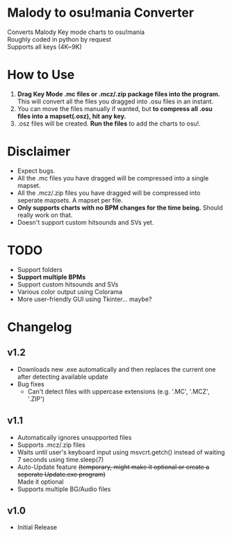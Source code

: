# Malody to osu!mania Converter
Converts Malody Key mode charts to osu!mania\
Roughly coded in python by request\
Supports all keys (4K~9K)
# How to Use
1. **Drag Key Mode .mc files or .mcz/.zip package files into the program.** This will convert all the files you dragged into .osu files in an instant.
2. You can move the files manually if wanted, but **to compress all .osu files into a mapset(.osz), hit any key.**
3. .osz files will be created. **Run the files** to add the charts to osu!.
# Disclaimer
* Expect bugs.
* All the .mc files you have dragged will be compressed into a single mapset.
* All the .mcz/.zip files you have dragged will be compressed into seperate mapsets. A mapset per file.
* **Only supports charts with no BPM changes for the time being.** Should really work on that.
* Doesn't support custom hitsounds and SVs yet.
# TODO
* Support folders
* **Support multiple BPMs**
* Support custom hitsounds and SVs
* Various color output using Colorama
* More user-friendly GUI using Tkinter... maybe?
# Changelog
## v1.2
* Downloads new .exe automatically and then replaces the current one after detecting available update
* Bug fixes
    * Can't detect files with uppercase extensions (e.g. '.MC', '.MCZ', '.ZIP')
## v1.1
* Automatically ignores unsupported files
* Supports .mcz/.zip files
* Waits until user's keyboard input using msvcrt.getch() instead of waiting 7 seconds using time.sleep(7)
* Auto-Update feature ~~(temporary, might make it optional or create a seperate Update.exe program)~~\
Made it optional
* Supports multiple BG/Audio files
## v1.0
* Initial Release
